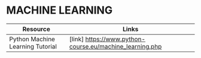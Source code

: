 # MACHINE LEARNING

|   Resource | Links |
| ---------- | ----- |
| Python Machine Learning Tutorial | [link] https://www.python-course.eu/machine_learning.php | 
